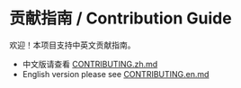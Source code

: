 # 贡献指南 / Contribution Guide

欢迎！本项目支持中英文贡献指南。

- 中文版请查看 [CONTRIBUTING.zh.md](CONTRIBUTING.zh.md)
- English version please see [CONTRIBUTING.en.md](CONTRIBUTING.en.md)
